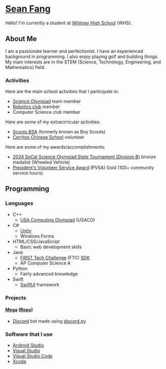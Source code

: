 # [Sean Fang](https://colordark.github.io/)

Hello! I'm currently a student at [Whitney High School](https://www.whitneyhs.us/) (WHS).

## About Me

I am a passionate learner and perfectionist. I have an experienced background in programming. I also enjoy playing golf and building things. My main interests are in the STEM (Science, Technology, Engineering, and Mathematics) field.

### Activities

Here are the main school activities that I participate in:
- [Science Olympiad](https://www.soinc.org/) team member
- [Robotics club](https://www.whitneyrobotics.org/FTC) member
- Computer Science club member

Here are some of my extracirricular activities:
- [Scouts BSA](https://www.scouting.org/) (formerly known as Boy Scouts)
- [Cerritos Chinese School](https://www.cerritoschineseschool.org/) volunteer

Here are some of my awards/accomplishments:
- [2024 SoCal Science Olympiad State Tournament (Division B)](https://www.duosmium.org/results/2024-04-06_sCA_states_b/) bronze medalist (Wheeled Vehicle)
- [President's Volunteer Service Award](https://presidentialserviceawards.gov/) (PVSA) Gold (100+ community service hours)

## Programming

### Languages
- C++
    - [USA Computing Olympiad](https://usaco.org/) (USACO)
- C#
    - [Unity](https://unity.com/)
    - Windows Forms
- HTML/CSS/JavaScript
    - Basic web development skills
- Java
    - [FIRST Tech Challenge](https://www.firstinspires.org/robotics/ftc) (FTC) [SDK](https://github.com/FIRST-Tech-Challenge/FtcRobotController)
    - AP Computer Science A
- Python
    - Fairly advanced knowledge
- Swift
    - [SwiftUI](https://developer.apple.com/xcode/swiftui/) framework

### Projects

#### [Mega](https://colordark.github.io/mega/) ([Repo](https://github.com/colordark/mega/))

- [Discord](https://discord.com/) bot made using [discord.py](https://discordpy.readthedocs.io/en/latest/)

### Software that I use
- [Android Studio](https://developer.android.com/studio)
- [Visual Studio](https://visualstudio.microsoft.com/)
- [Visual Studio Code](https://code.visualstudio.com/)
- [Xcode](https://developer.apple.com/xcode/)
